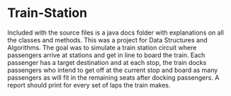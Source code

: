 # Train-Station

Included with the source files is a java docs folder with explanations on all the classes and methods.
This was a project for Data Structures and Algorithms.
The goal was to simulate a train station circuit where passengers arrive at stations and get in line to board the train.
Each passenger has a target destination and at each stop, the train docks passengers who
intend to get off at the current stop and board as many passengers as will fit in the remaining seats after
docking passengers. A report should print for every set of laps the train makes.
